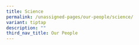 ```yaml
---
title: Science
permalink: /unassigned-pages/our-people/science/
variant: tiptap
description: ""
third_nav_title: Our People
---
```

